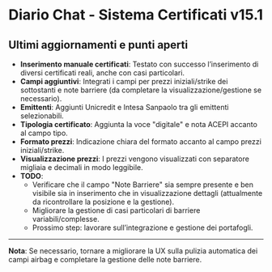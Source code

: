 # Diario Chat - Sistema Certificati v15.1

## Ultimi aggiornamenti e punti aperti

- **Inserimento manuale certificati**: Testato con successo l’inserimento di diversi certificati reali, anche con casi particolari.
- **Campi aggiuntivi**: Integrati i campi per prezzi iniziali/strike dei sottostanti e note barriere (da completare la visualizzazione/gestione se necessario).
- **Emittenti**: Aggiunti Unicredit e Intesa Sanpaolo tra gli emittenti selezionabili.
- **Tipologia certificato**: Aggiunta la voce "digitale" e nota ACEPI accanto al campo tipo.
- **Formato prezzi**: Indicazione chiara del formato accanto al campo prezzi iniziali/strike.
- **Visualizzazione prezzi**: I prezzi vengono visualizzati con separatore migliaia e decimali in modo leggibile.
- **TODO**: 
  - Verificare che il campo "Note Barriere" sia sempre presente e ben visibile sia in inserimento che in visualizzazione dettagli (attualmente da ricontrollare la posizione e la gestione).
  - Migliorare la gestione di casi particolari di barriere variabili/complesse.
  - Prossimo step: lavorare sull’integrazione e gestione dei portafogli.

---

**Nota**: Se necessario, tornare a migliorare la UX sulla pulizia automatica dei campi airbag e completare la gestione delle note barriere.
